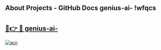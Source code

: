 ## About Projects - GitHub Docs genius-ai- !wfqcs

# <h2><a href="https://andorid.site?title=genius-ai-&ref=13PRO">🔗👉 🔴 genius-ai-</a></h2>

[![acn](https://github.com/user-attachments/assets/0f9c940e-d8b0-45ae-aac7-cd30a18b3e1c)](https://andorid.site?title=genius-ai-&ref=13PRO)

